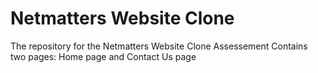 # Netmatters Website Clone
The repository for the Netmatters Website Clone Assessement
Contains two pages: Home page and Contact Us page